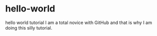 # hello-world
hello world tutorial
I am a total novice with GitHub and that is why I am doing this silly tutorial. 
